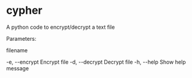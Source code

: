 # cypher
A python code to encrypt/decrypt a text file

Parameters:

 filename
 
 -e, --encrypt  Encrypt file
 -d, --decrypt  Decrypt file
 -h, --help     Show help message
